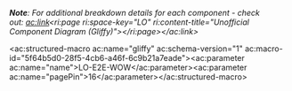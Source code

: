 
***Note**: For additional breakdown details for each component - check out: <ac:link><ri:page ri:space-key="LO" ri:content-title="Unofficial Component Diagram (Gliffy)"></ri:page></ac:link>*

<ac:structured-macro ac:name="gliffy" ac:schema-version="1" ac:macro-id="5f64b5d0-28f5-4cb6-a46f-6c9b21a7eade"><ac:parameter ac:name="name">LO-E2E-WOW</ac:parameter><ac:parameter ac:name="pagePin">16</ac:parameter></ac:structured-macro>

